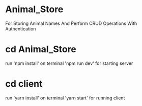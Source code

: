 # Animal_Store
For Storing Animal Names And Perform CRUD Operations With Authentication
# cd Animal_Store
run 'npm install' on terminal
'npm run dev' for starting server
# cd client
run 'yarn install' on terminal
'yarn start' for running client 
